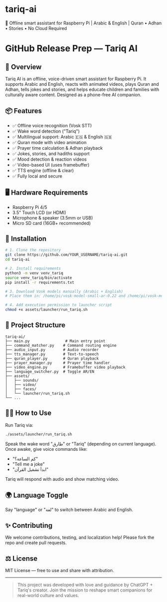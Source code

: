 # tariq-ai
🌙 Offline smart assistant for Raspberry Pi | Arabic &amp; English | Quran • Adhan • Stories • No Cloud Required
# GitHub Release Prep — Tariq AI

## 🧠 Overview

Tariq AI is an offline, voice-driven smart assistant for Raspberry Pi. It supports Arabic and English, reacts with animated videos, plays Quran and Adhan, tells jokes and stories, and helps educate children and families with culturally aware content. Designed as a phone-free AI companion.

## 📦 Features

* ✅ Offline voice recognition (Vosk STT)
* ✅ Wake word detection ("Tariq")
* ✅ Multilingual support: Arabic 🇪🇬 & English 🇬🇧
* ✅ Quran mode with video animation
* ✅ Prayer time calculation & Adhan playback
* ✅ Jokes, stories, and hadiths support
* ✅ Mood detection & reaction videos
* ✅ Video-based UI (uses framebuffer)
* ✅ TTS engine (offline & clear)
* ✅ Fully local and secure

## 🖥️ Hardware Requirements

* Raspberry Pi 4/5
* 3.5" Touch LCD (or HDMI)
* Microphone & speaker (3.5mm or USB)
* Micro SD card (16GB+ recommended)

## 🚀 Installation

```bash
# 1. Clone the repository
git clone https://github.com/YOUR_USERNAME/tariq-ai.git
cd tariq-ai

# 2. Install requirements
python3 -m venv venv_tariq
source venv_tariq/bin/activate
pip install -r requirements.txt

# 3. Download Vosk models manually (Arabic + English)
# Place them in: /home/pi/vosk-model-small-ar-0.22 and /home/pi/vosk-model-small-en-us-0.15

# 4. Add execution permission to launcher script
chmod +x assets/launcher/run_tariq.sh
```

## 📂 Project Structure

```
tariq-ai/
├── main.py                # Main entry point
├── command_matcher.py    # Command routing engine
├── audio_input.py        # Audio recorder
├── tts_manager.py        # Text-to-speech
├── quran_player.py       # Quran playback
├── prayer_manager.py     # Prayer time handler
├── video_engine.py       # Framebuffer video playback
├── language_switcher.py  # Toggle AR/EN
├── assets/
│   ├── sounds/
│   ├── video/
│   ├── faces/
│   └── launcher/run_tariq.sh
└── ...
```

## 🧑‍💻 How to Use

Run Tariq via:

```bash
./assets/launcher/run_tariq.sh
```

Speak the wake word "طارق" or "Tariq" (depending on current language). Once awake, give voice commands like:

* "كم الساعة؟"
* "Tell me a joke"
* "ابدأ تشغيل القرآن"

Tariq will respond with audio and show matching video.

## 🌍 Language Toggle

Say "language" or "لغة" to switch between Arabic and English.

## ✨ Contributing

We welcome contributions, testing, and localization help!
Please fork the repo and create pull requests.

## ⚖️ License

MIT License — free to use and share with attribution.

---

> This project was developed with love and guidance by ChatGPT + Tariq's creator.
> Join the mission to reshape smart companions for real-world culture and values.
